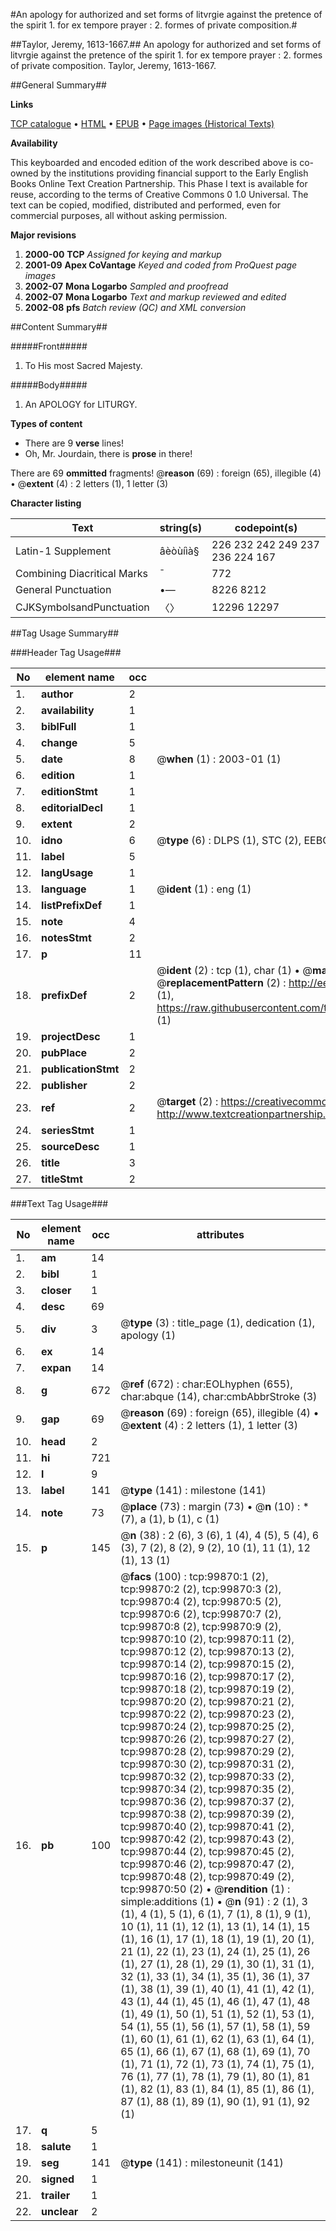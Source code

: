 #An apology for authorized and set forms of litvrgie against the pretence of the spirit 1. for ex tempore prayer : 2. formes of private composition.#

##Taylor, Jeremy, 1613-1667.##
An apology for authorized and set forms of litvrgie against the pretence of the spirit 1. for ex tempore prayer : 2. formes of private composition.
Taylor, Jeremy, 1613-1667.

##General Summary##

**Links**

[TCP catalogue](http://www.ota.ox.ac.uk/tcp/)  • 
[HTML](http://tei.it.ox.ac.uk/tcp/Texts-HTML/free/A63/A63653.html)  • 
[EPUB](http://tei.it.ox.ac.uk/tcp/Texts-EPUB/free/A63/A63653.epub) • 
[Page images (Historical Texts)](https://data.historicaltexts.jisc.ac.uk/view?pubId=eebo-13515718e&pageId=eebo-13515718e-99870-1)

**Availability**

This keyboarded and encoded edition of the
	       work described above is co-owned by the institutions
	       providing financial support to the Early English Books
	       Online Text Creation Partnership. This Phase I text is
	       available for reuse, according to the terms of Creative
	       Commons 0 1.0 Universal. The text can be copied,
	       modified, distributed and performed, even for
	       commercial purposes, all without asking permission.

**Major revisions**

1. __2000-00__ __TCP__ *Assigned for keying and markup*
1. __2001-09__ __Apex CoVantage__ *Keyed and coded from ProQuest page images*
1. __2002-07__ __Mona Logarbo__ *Sampled and proofread*
1. __2002-07__ __Mona Logarbo__ *Text and markup reviewed and edited*
1. __2002-08__ __pfs__ *Batch review (QC) and XML conversion*

##Content Summary##

#####Front#####

1. To His most Sacred Majesty.

#####Body#####

1. An APOLOGY for LITURGY.

**Types of content**

  * There are 9 **verse** lines!
  * Oh, Mr. Jourdain, there is **prose** in there!

There are 69 **ommitted** fragments! 
 @__reason__ (69) : foreign (65), illegible (4)  •  @__extent__ (4) : 2 letters (1), 1 letter (3)

**Character listing**


|Text|string(s)|codepoint(s)|
|---|---|---|
|Latin-1 Supplement|âèòùíìà§|226 232 242 249 237 236 224 167|
|Combining             Diacritical Marks|̄|772|
|General Punctuation|•—|8226 8212|
|CJKSymbolsandPunctuation|〈〉|12296 12297|

##Tag Usage Summary##

###Header Tag Usage###

|No|element name|occ|attributes|
|---|---|---|---|
|1.|__author__|2||
|2.|__availability__|1||
|3.|__biblFull__|1||
|4.|__change__|5||
|5.|__date__|8| @__when__ (1) : 2003-01 (1)|
|6.|__edition__|1||
|7.|__editionStmt__|1||
|8.|__editorialDecl__|1||
|9.|__extent__|2||
|10.|__idno__|6| @__type__ (6) : DLPS (1), STC (2), EEBO-CITATION (1), OCLC (1), VID (1)|
|11.|__label__|5||
|12.|__langUsage__|1||
|13.|__language__|1| @__ident__ (1) : eng (1)|
|14.|__listPrefixDef__|1||
|15.|__note__|4||
|16.|__notesStmt__|2||
|17.|__p__|11||
|18.|__prefixDef__|2| @__ident__ (2) : tcp (1), char (1)  •  @__matchPattern__ (2) : ([0-9\-]+):([0-9IVX]+) (1), (.+) (1)  •  @__replacementPattern__ (2) : http://eebo.chadwyck.com/downloadtiff?vid=$1&page=$2 (1), https://raw.githubusercontent.com/textcreationpartnership/Texts/master/tcpchars.xml#$1 (1)|
|19.|__projectDesc__|1||
|20.|__pubPlace__|2||
|21.|__publicationStmt__|2||
|22.|__publisher__|2||
|23.|__ref__|2| @__target__ (2) : https://creativecommons.org/publicdomain/zero/1.0/ (1), http://www.textcreationpartnership.org/docs/. (1)|
|24.|__seriesStmt__|1||
|25.|__sourceDesc__|1||
|26.|__title__|3||
|27.|__titleStmt__|2||


###Text Tag Usage###

|No|element name|occ|attributes|
|---|---|---|---|
|1.|__am__|14||
|2.|__bibl__|1||
|3.|__closer__|1||
|4.|__desc__|69||
|5.|__div__|3| @__type__ (3) : title_page (1), dedication (1), apology (1)|
|6.|__ex__|14||
|7.|__expan__|14||
|8.|__g__|672| @__ref__ (672) : char:EOLhyphen (655), char:abque (14), char:cmbAbbrStroke (3)|
|9.|__gap__|69| @__reason__ (69) : foreign (65), illegible (4)  •  @__extent__ (4) : 2 letters (1), 1 letter (3)|
|10.|__head__|2||
|11.|__hi__|721||
|12.|__l__|9||
|13.|__label__|141| @__type__ (141) : milestone (141)|
|14.|__note__|73| @__place__ (73) : margin (73)  •  @__n__ (10) : * (7), a (1), b (1), c (1)|
|15.|__p__|145| @__n__ (38) : 2 (6), 3 (6), 1 (4), 4 (5), 5 (4), 6 (3), 7 (2), 8 (2), 9 (2), 10 (1), 11 (1), 12 (1), 13 (1)|
|16.|__pb__|100| @__facs__ (100) : tcp:99870:1 (2), tcp:99870:2 (2), tcp:99870:3 (2), tcp:99870:4 (2), tcp:99870:5 (2), tcp:99870:6 (2), tcp:99870:7 (2), tcp:99870:8 (2), tcp:99870:9 (2), tcp:99870:10 (2), tcp:99870:11 (2), tcp:99870:12 (2), tcp:99870:13 (2), tcp:99870:14 (2), tcp:99870:15 (2), tcp:99870:16 (2), tcp:99870:17 (2), tcp:99870:18 (2), tcp:99870:19 (2), tcp:99870:20 (2), tcp:99870:21 (2), tcp:99870:22 (2), tcp:99870:23 (2), tcp:99870:24 (2), tcp:99870:25 (2), tcp:99870:26 (2), tcp:99870:27 (2), tcp:99870:28 (2), tcp:99870:29 (2), tcp:99870:30 (2), tcp:99870:31 (2), tcp:99870:32 (2), tcp:99870:33 (2), tcp:99870:34 (2), tcp:99870:35 (2), tcp:99870:36 (2), tcp:99870:37 (2), tcp:99870:38 (2), tcp:99870:39 (2), tcp:99870:40 (2), tcp:99870:41 (2), tcp:99870:42 (2), tcp:99870:43 (2), tcp:99870:44 (2), tcp:99870:45 (2), tcp:99870:46 (2), tcp:99870:47 (2), tcp:99870:48 (2), tcp:99870:49 (2), tcp:99870:50 (2)  •  @__rendition__ (1) : simple:additions (1)  •  @__n__ (91) : 2 (1), 3 (1), 4 (1), 5 (1), 6 (1), 7 (1), 8 (1), 9 (1), 10 (1), 11 (1), 12 (1), 13 (1), 14 (1), 15 (1), 16 (1), 17 (1), 18 (1), 19 (1), 20 (1), 21 (1), 22 (1), 23 (1), 24 (1), 25 (1), 26 (1), 27 (1), 28 (1), 29 (1), 30 (1), 31 (1), 32 (1), 33 (1), 34 (1), 35 (1), 36 (1), 37 (1), 38 (1), 39 (1), 40 (1), 41 (1), 42 (1), 43 (1), 44 (1), 45 (1), 46 (1), 47 (1), 48 (1), 49 (1), 50 (1), 51 (1), 52 (1), 53 (1), 54 (1), 55 (1), 56 (1), 57 (1), 58 (1), 59 (1), 60 (1), 61 (1), 62 (1), 63 (1), 64 (1), 65 (1), 66 (1), 67 (1), 68 (1), 69 (1), 70 (1), 71 (1), 72 (1), 73 (1), 74 (1), 75 (1), 76 (1), 77 (1), 78 (1), 79 (1), 80 (1), 81 (1), 82 (1), 83 (1), 84 (1), 85 (1), 86 (1), 87 (1), 88 (1), 89 (1), 90 (1), 91 (1), 92 (1)|
|17.|__q__|5||
|18.|__salute__|1||
|19.|__seg__|141| @__type__ (141) : milestoneunit (141)|
|20.|__signed__|1||
|21.|__trailer__|1||
|22.|__unclear__|2||
